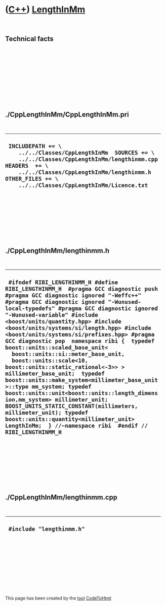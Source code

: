 



 

 

 

 

 

([C++](Cpp.md)) [LengthInMm](CppLengthInMm.md)
================================================

 

Technical facts
---------------

 

 

 

 

 

 

./CppLengthInMm/CppLengthInMm.pri
---------------------------------

 

  --------------------------------------------------------------------------------------------------------------------------------------------------------------------------------------------------------------------------------------------
  ` INCLUDEPATH += \     ../../Classes/CppLengthInMm  SOURCES += \     ../../Classes/CppLengthInMm/lengthinmm.cpp  HEADERS  += \     ../../Classes/CppLengthInMm/lengthinmm.h  OTHER_FILES += \     ../../Classes/CppLengthInMm/Licence.txt`
  --------------------------------------------------------------------------------------------------------------------------------------------------------------------------------------------------------------------------------------------

 

 

 

 

 

./CppLengthInMm/lengthinmm.h
----------------------------

 

  ------------------------------------------------------------------------------------------------------------------------------------------------------------------------------------------------------------------------------------------------------------------------------------------------------------------------------------------------------------------------------------------------------------------------------------------------------------------------------------------------------------------------------------------------------------------------------------------------------------------------------------------------------------------------------------------------------------------------------------------------------------------------------------------------------------------------------------------------------------------------------------------------------------------------------------
  ` #ifndef RIBI_LENGTHINMM_H #define RIBI_LENGTHINMM_H  #pragma GCC diagnostic push #pragma GCC diagnostic ignored "-Weffc++" #pragma GCC diagnostic ignored "-Wunused-local-typedefs" #pragma GCC diagnostic ignored "-Wunused-variable" #include <boost/units/quantity.hpp> #include <boost/units/systems/si/length.hpp> #include <boost/units/systems/si/prefixes.hpp> #pragma GCC diagnostic pop  namespace ribi {  typedef boost::units::scaled_base_unit<   boost::units::si::meter_base_unit,   boost::units::scale<10, boost::units::static_rational<-3>> > millimeter_base_unit;  typedef boost::units::make_system<millimeter_base_unit>::type mm_system; typedef boost::units::unit<boost::units::length_dimension,mm_system> millimeter_unit; BOOST_UNITS_STATIC_CONSTANT(millimeters, millimeter_unit); typedef boost::units::quantity<millimeter_unit> LengthInMm;  } //~namespace ribi  #endif // RIBI_LENGTHINMM_H`
  ------------------------------------------------------------------------------------------------------------------------------------------------------------------------------------------------------------------------------------------------------------------------------------------------------------------------------------------------------------------------------------------------------------------------------------------------------------------------------------------------------------------------------------------------------------------------------------------------------------------------------------------------------------------------------------------------------------------------------------------------------------------------------------------------------------------------------------------------------------------------------------------------------------------------------------

 

 

 

 

 

./CppLengthInMm/lengthinmm.cpp
------------------------------

 

  ----------------------------
  ` #include "lengthinmm.h"`
  ----------------------------

 

 

 

 

 





 




This page has been created by the [tool](Tools.md)
[CodeToHtml](ToolCodeToHtml.md)
